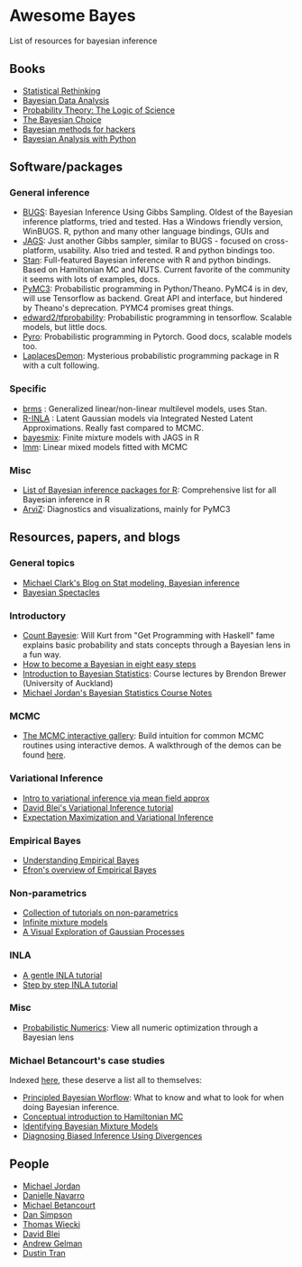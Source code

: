 # Awesome Bayes
List of resources for bayesian inference

## Books

* [Statistical Rethinking](https://xcelab.net/rm/statistical-rethinking/)
* [Bayesian Data Analysis](http://www.stat.columbia.edu/~gelman/book/)
* [Probability Theory: The Logic of Science](https://www.amazon.com/Probability-Theory-E-T-Jaynes/dp/0521592712/ref=as_li_ss_tl?ie=UTF8&qid=1462140419&sr=8-1&keywords=probability+theory+the+logic+science&linkCode=sl1&tag=counbaye09-20&linkId=c8a7186d02be8069fd78b71cce57b3c0)
* [The Bayesian Choice](https://www.amazon.com/Bayesian-Choice-Decision-Theoretic-Computational-Implementation/dp/0387715983)
* [Bayesian methods for hackers](http://camdavidsonpilon.github.io/Probabilistic-Programming-and-Bayesian-Methods-for-Hackers/)
* [Bayesian Analysis with Python](https://www.amazon.com/gp/product/1789341655/ref=dbs_a_def_rwt_bibl_vppi_i0)


## Software/packages

### General inference
* [BUGS](http://www.openbugs.net/w/FrontPage): Bayesian Inference Using Gibbs Sampling. Oldest of the Bayesian inference platforms, tried and tested. Has a Windows friendly version, WinBUGS. R, python and many other language bindings, GUIs and 
* [JAGS](http://mcmc-jags.sourceforge.net/): Just another Gibbs sampler, similar to BUGS - focused on cross-platform, usability. Also tried and tested. R and python bindings too.
* [Stan](https://mc-stan.org/): Full-featured Bayesian inference with R and python bindings. Based on Hamiltonian MC and NUTS. Current favorite of the community it seems with lots of examples, docs.
* [PyMC3](https://docs.pymc.io/): Probabilistic programming in Python/Theano. PyMC4 is in dev, will use Tensorflow as backend. Great API and interface, but hindered by Theano's deprecation. PYMC4 promises great things.
* [edward2/tfprobability](https://github.com/tensorflow/probability/tree/master/tensorflow_probability/python/edward2): Probabilistic programming in tensorflow. Scalable models, but little docs.
* [Pyro](https://pyro.ai/): Probabilistic programming in Pytorch. Good docs, scalable models too.
* [LaplacesDemon](https://cran.r-project.org/web/packages/LaplacesDemon/index.html): Mysterious probabilistic programming package in R with a cult following.

### Specific
* [brms](https://github.com/paul-buerkner/brms) : Generalized linear/non-linear multilevel models, uses Stan.
* [R-INLA](http://www.r-inla.org/) : Latent Gaussian models via Integrated Nested Latent Approximations. Really fast compared to MCMC.
* [bayesmix](https://cran.r-project.org/web/packages/bayesmix/index.html): Finite mixture models with JAGS in R
* [lmm](https://cran.r-project.org/web/packages/lmm/index.html): Linear mixed models fitted with MCMC

### Misc
* [List of Bayesian inference packages for R](https://cran.r-project.org/web/views/Bayesian.html): Comprehensive list for all Bayesian inference in R
* [ArviZ](https://arviz-devs.github.io/arviz/): Diagnostics and visualizations, mainly for PyMC3

## Resources, papers, and blogs

### General topics
* [Michael Clark's Blog on Stat modeling, Bayesian inference](https://m-clark.github.io/documents.html)
* [Bayesian Spectacles](https://www.bayesianspectacles.org/)


### Introductory
* [Count Bayesie](https://www.countbayesie.com/all-posts): Will Kurt from "Get Programming with Haskell" fame explains basic probability and stats concepts through a Bayesian lens in a fun way. 
* [How to become a Bayesian in eight easy steps](https://link.springer.com/article/10.3758/s13423-017-1317-5)
* [Introduction to Bayesian Statistics](https://www.stat.auckland.ac.nz/~brewer/stats331.pdf): Course lectures by Brendon Brewer (University of Auckland)
* [Michael Jordan's Bayesian Statistics Course Notes](https://people.eecs.berkeley.edu/~jordan/courses/260-spring10/lectures/index.html)

### MCMC
* [The MCMC interactive gallery](https://chi-feng.github.io/mcmc-demo/): Build intuition for common MCMC routines using interactive demos. A walkthrough of the demos can be found [here](http://elevanth.org/blog/2017/11/28/build-a-better-markov-chain/).

### Variational Inference
* [Intro to variational inference via mean field approx](https://blog.evjang.com/2016/08/variational-bayes.html)
* [David Blei's Variational Inference tutorial](https://www.cs.princeton.edu/courses/archive/fall11/cos597C/lectures/variational-inference-i.pdf)
* [Expectation Maximization and Variational Inference](https://chrischoy.github.io/research/Expectation-Maximization-and-Variational-Inference/) 

### Empirical Bayes
* [Understanding Empirical Bayes](http://varianceexplained.org/r/empirical_bayes_baseball/)
* [Efron's overview of Empirical Bayes](http://statweb.stanford.edu/~ckirby/brad/papers/2013EBModeling.pdf)

### Non-parametrics
* [Collection of tutorials on non-parametrics](http://stat.columbia.edu/~porbanz/npb-tutorial.html)
* [Infinite mixture models](https://blog.echen.me/2012/03/20/infinite-mixture-models-with-nonparametric-bayes-and-the-dirichlet-process/)
* [A Visual Exploration of Gaussian Processes](https://distill.pub/2019/visual-exploration-gaussian-processes/)

### INLA
* [A gentle INLA tutorial](https://www.precision-analytics.ca/blog-1/inla)
* [Step by step INLA tutorial](http://www.flutterbys.com.au/stats/tut/tut12.9.html)

### Misc
* [Probabilistic Numerics](http://probabilistic-numerics.org/): View all numeric optimization through a Bayesian lens

### Michael Betancourt's case studies

Indexed [here](https://betanalpha.github.io/writing/), these deserve a list all to themselves:
* [Principled Bayesian Worflow](https://betanalpha.github.io/assets/case_studies/principled_bayesian_workflow.html): What to know and what to look for when doing Bayesian inference.
* [Conceptual introduction to Hamiltonian MC](https://arxiv.org/pdf/1701.02434.pdf)
* [Identifying Bayesian Mixture Models](https://betanalpha.github.io/assets/case_studies/identifying_mixture_models.html)
* [Diagnosing Biased Inference Using Divergences](https://betanalpha.github.io/assets/case_studies/divergences_and_bias.html)


## People

* [Michael Jordan](https://people.eecs.berkeley.edu/~jordan/)
* [Danielle Navarro](https://compcogscisydney.org/)
* [Michael Betancourt](https://betanalpha.github.io/)
* [Dan Simpson](https://twitter.com/dan_p_simpson?lang=en)
* [Thomas Wiecki](https://www.patreon.com/twiecki)
* [David Blei](http://www.cs.columbia.edu/~blei/)
* [Andrew Gelman](http://www.stat.columbia.edu/~gelman/)
* [Dustin Tran](http://dustintran.com/)

